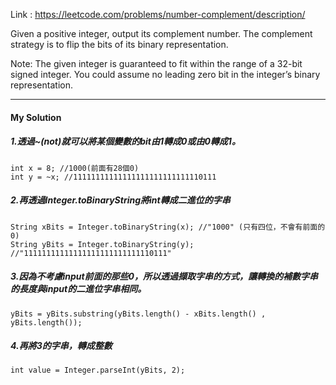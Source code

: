 Link : https://leetcode.com/problems/number-complement/description/

Given a positive integer, output its complement number. The complement strategy is to flip the bits of its binary representation.

Note:
The given integer is guaranteed to fit within the range of a 32-bit signed integer.
You could assume no leading zero bit in the integer’s binary representation.

-------------------------------
#### My Solution
##### 1.透過~(not)就可以將某個變數的bit由1轉成0或由0轉成1。
    int x = 8; //1000(前面有28個0)
    int y = ~x; //11111111111111111111111111110111

##### 2.再透過Integer.toBinaryString將int轉成二進位的字串
    String xBits = Integer.toBinaryString(x); //"1000" (只有四位，不會有前面的0)
    String yBits = Integer.toBinaryString(y); //"11111111111111111111111111110111"
    
##### 3.因為不考慮input前面的那些0，所以透過擷取字串的方式，讓轉換的補數字串的長度與input的二進位字串相同。
    yBits = yBits.substring(yBits.length() - xBits.length() , yBits.length());
    
##### 4.再將3的字串，轉成整數
    int value = Integer.parseInt(yBits, 2);

